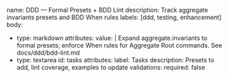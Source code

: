 name: DDD — Formal Presets + BDD Lint
description: Track aggregate invariants presets and BDD When rules
labels: [ddd, testing, enhancement]
body:
  - type: markdown
    attributes:
      value: |
        Expand aggregate.invariants to formal presets; enforce When rules for Aggregate Root commands. See docs/ddd/bdd-lint.md
  - type: textarea
    id: tasks
    attributes:
      label: Tasks
      description: Presets to add, lint coverage, examples to update
    validations:
      required: false
